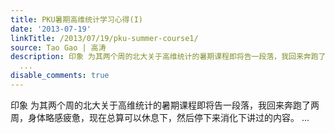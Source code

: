 ```yaml
---
title: PKU暑期高维统计学习心得(I)
date: '2013-07-19'
linkTitle: /2013/07/19/pku-summer-course1/
source: Tao Gao | 高涛
description: 印象 为其两个周的北大关于高维统计的暑期课程即将告一段落，我回来奔跑了两周，身体略感疲惫，现在总算可以休息下，然后停下来消化下讲过的内容。
  ...
disable_comments: true
---
```

印象 为其两个周的北大关于高维统计的暑期课程即将告一段落，我回来奔跑了两周，身体略感疲惫，现在总算可以休息下，然后停下来消化下讲过的内容。 ...